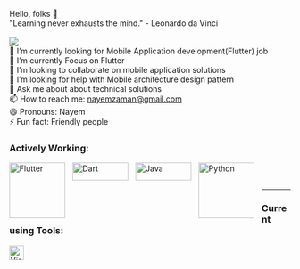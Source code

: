 Hello, folks 👋
 <br> "Learning never exhausts the mind." - Leonardo da Vinci </br>
  <br>![](https://komarev.com/ghpvc/?username=nayemuzzaman)
<br> 🔭 I’m currently looking for Mobile Application development(Flutter) job
<br> 🌱 I’m currently Focus on Flutter
<br> 👯 I’m looking to collaborate on mobile application solutions
<br> 🤔 I’m looking for help with Mobile architecture design pattern
<br> 💬 Ask me about about technical solutions
<br> 📫 How to reach me: nayemzaman@gmail.com
<br> 😄 Pronouns: Nayem
<br> ⚡ Fun fact: Friendly people

 ### Actively Working:
<img align="left" alt="Flutter" width="100px" src="https://camo.githubusercontent.com/dd83448c89784947a4fe30a1730f2294fab894388f69bbf2fc65ad548170dcec/68747470733a2f2f696d672e736869656c64732e696f2f62616467652f2d466c75747465722d3145393046463f7374796c653d666c61742d737175617265266c6f676f3d666c7574746572266c6f676f436f6c6f723d7768697465" style="padding-right:10px;"/>
<img align="left" alt="Dart" height= "32px" width="100px" src="https://camo.githubusercontent.com/8ce8b971d0028cbb23c932046c6f106fb2f15a7da3e19c2303ffded510a25a18/68747470733a2f2f696d672e736869656c64732e696f2f62616467652f2d446172742d626c75653f7374796c653d666c61742d737175617265266c6f676f3d64617274" style="padding-right:10px;"/>
<img align="left" alt="Java" height= "32px" width="100px" src="https://camo.githubusercontent.com/fc8c5a1968764cd2c6828c639255224399806706174cd56c51817c429cb7a837/687474703a2f2f6c6f676f732d646f776e6c6f61642e636f6d2f77702d636f6e74656e742f75706c6f6164732f323031362f31302f4a6176615f6c6f676f5f69636f6e2e706e67" style="padding-right:10px;" />
<img align="left" alt="Python" width="100px" src="https://camo.githubusercontent.com/07a095f3a065c37f708e0d21f16893936fb43dd8c54883bac85449a1239b8d75/68747470733a2f2f696d672e736869656c64732e696f2f62616467652f2532302d507974686f6e2d626c61636b3f6c6f676f3d707974686f6e267374796c653d666f722d7468652d6261646765" style="padding-right:10px;" />


<br />
<br />

---

### Current using Tools:
<img align="left" alt="Visual Studio Code" width="26px" src="https://cdn.jsdelivr.net/gh/devicons/devicon/icons/vscode/vscode-original.svg" style="padding-right:10px;" />
